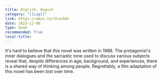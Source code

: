 ```yaml
---
title: English, August
category: "[[Log]]"
link: https://amzn.to/3tax5AV
date: 2023-12-08
type: book
recommended: True
local-title: 
---
```

It's hard to believe that this novel was written in 1988. The protagonist's inner dialogues and the sarcastic tone used to discuss various subjects reveal that, despite differences in age, background, and experiences, there is a shared way of thinking among people. Regrettably, a film adaptation of this novel has been lost over time.
